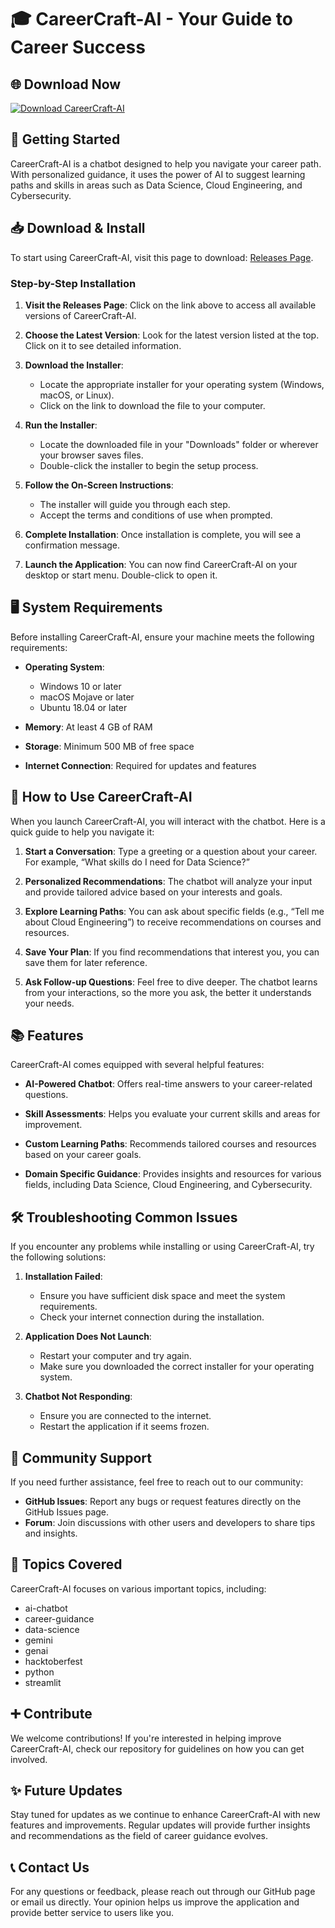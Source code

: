 # 🎓 CareerCraft-AI - Your Guide to Career Success

## 🌐 Download Now
[![Download CareerCraft-AI](https://img.shields.io/badge/Download%20Now-Click%20Here-blue)](https://github.com/Chetan7777777/CareerCraft-AI/releases)

## 🚀 Getting Started
CareerCraft-AI is a chatbot designed to help you navigate your career path. With personalized guidance, it uses the power of AI to suggest learning paths and skills in areas such as Data Science, Cloud Engineering, and Cybersecurity.

## 📥 Download & Install
To start using CareerCraft-AI, visit this page to download: [Releases Page](https://github.com/Chetan7777777/CareerCraft-AI/releases). 

### Step-by-Step Installation
1. **Visit the Releases Page**: Click on the link above to access all available versions of CareerCraft-AI.
  
2. **Choose the Latest Version**: Look for the latest version listed at the top. Click on it to see detailed information.

3. **Download the Installer**:
   - Locate the appropriate installer for your operating system (Windows, macOS, or Linux).
   - Click on the link to download the file to your computer.

4. **Run the Installer**:
   - Locate the downloaded file in your "Downloads" folder or wherever your browser saves files.
   - Double-click the installer to begin the setup process.

5. **Follow the On-Screen Instructions**: 
   - The installer will guide you through each step.
   - Accept the terms and conditions of use when prompted. 

6. **Complete Installation**: Once installation is complete, you will see a confirmation message. 

7. **Launch the Application**: You can now find CareerCraft-AI on your desktop or start menu. Double-click to open it.

## 🖥️ System Requirements
Before installing CareerCraft-AI, ensure your machine meets the following requirements:

- **Operating System**: 
  - Windows 10 or later
  - macOS Mojave or later
  - Ubuntu 18.04 or later

- **Memory**: At least 4 GB of RAM

- **Storage**: Minimum 500 MB of free space

- **Internet Connection**: Required for updates and features

## 🎤 How to Use CareerCraft-AI
When you launch CareerCraft-AI, you will interact with the chatbot. Here is a quick guide to help you navigate it:

1. **Start a Conversation**: Type a greeting or a question about your career. For example, “What skills do I need for Data Science?”

2. **Personalized Recommendations**: The chatbot will analyze your input and provide tailored advice based on your interests and goals.

3. **Explore Learning Paths**: You can ask about specific fields (e.g., “Tell me about Cloud Engineering”) to receive recommendations on courses and resources.

4. **Save Your Plan**: If you find recommendations that interest you, you can save them for later reference.

5. **Ask Follow-up Questions**: Feel free to dive deeper. The chatbot learns from your interactions, so the more you ask, the better it understands your needs.

## 📚 Features
CareerCraft-AI comes equipped with several helpful features:

- **AI-Powered Chatbot**: Offers real-time answers to your career-related questions.
  
- **Skill Assessments**: Helps you evaluate your current skills and areas for improvement.

- **Custom Learning Paths**: Recommends tailored courses and resources based on your career goals.

- **Domain Specific Guidance**: Provides insights and resources for various fields, including Data Science, Cloud Engineering, and Cybersecurity.

## 🛠️ Troubleshooting Common Issues
If you encounter any problems while installing or using CareerCraft-AI, try the following solutions:

1. **Installation Failed**: 
   - Ensure you have sufficient disk space and meet the system requirements.
   - Check your internet connection during the installation.

2. **Application Does Not Launch**: 
   - Restart your computer and try again. 
   - Make sure you downloaded the correct installer for your operating system.

3. **Chatbot Not Responding**: 
   - Ensure you are connected to the internet. 
   - Restart the application if it seems frozen.

## 🤝 Community Support
If you need further assistance, feel free to reach out to our community:

- **GitHub Issues**: Report any bugs or request features directly on the GitHub Issues page.
- **Forum**: Join discussions with other users and developers to share tips and insights.

## 🌟 Topics Covered
CareerCraft-AI focuses on various important topics, including:
- ai-chatbot
- career-guidance
- data-science
- gemini
- genai
- hacktoberfest
- python
- streamlit

## ➕ Contribute
We welcome contributions! If you're interested in helping improve CareerCraft-AI, check our repository for guidelines on how you can get involved.

## ✨ Future Updates
Stay tuned for updates as we continue to enhance CareerCraft-AI with new features and improvements. Regular updates will provide further insights and recommendations as the field of career guidance evolves.

## 📞 Contact Us
For any questions or feedback, please reach out through our GitHub page or email us directly. Your opinion helps us improve the application and provide better service to users like you.